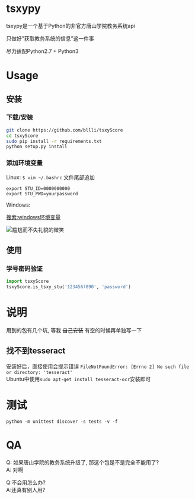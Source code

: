 # tsxypy
tsxypy是一个基于Python的非官方唐山学院教务系统api

只做好"获取教务系统的信息"这一件事

尽力适配Python2.7 + Python3

# Usage
## 安装
### 下载/安装
```bash
git clone https://github.com/bllli/tsxyScore
cd tsxyScore
sudo pip install -r requirements.txt
python setup.py install
```
### 添加环境变量
Linux: `$ vim ~/.bashrc` 文件尾部追加
```
export STU_ID=0000000000
export STU_PWD=yourpassword
```
Windows:

[搜索:windows环境变量](https://www.baidu.com/s?wd=windows%E7%8E%AF%E5%A2%83%E5%8F%98%E9%87%8F)

![尴尬而不失礼貌的微笑](http://wx2.sinaimg.cn/large/005XSXmNgy1fdven80q9wj30k00j4q4i.jpg)
## 使用
### 学号密码验证
```Python
import tsxyScore
tsxyScore.is_tsxy_stu('1234567890', 'password')
```
# 说明
用到的包有几个坑, 等我 ~~自己安装~~ 有空的时候再单独写一下

## 找不到tesseract
安装好后，直接使用会提示错误 `FileNotFoundError: [Errno 2] No such file or directory: 'tesseract'`  
Ubuntu中使用`sudo apt-get install tesseract-ocr`安装即可

# 测试
```
python -m unittest discover -s tests -v -f
```

# QA
Q: 如果唐山学院的教务系统升级了, 那这个包是不是完全不能用了?  
A: 对啊

Q:不会用怎么办?  
A:还真有别人用?
